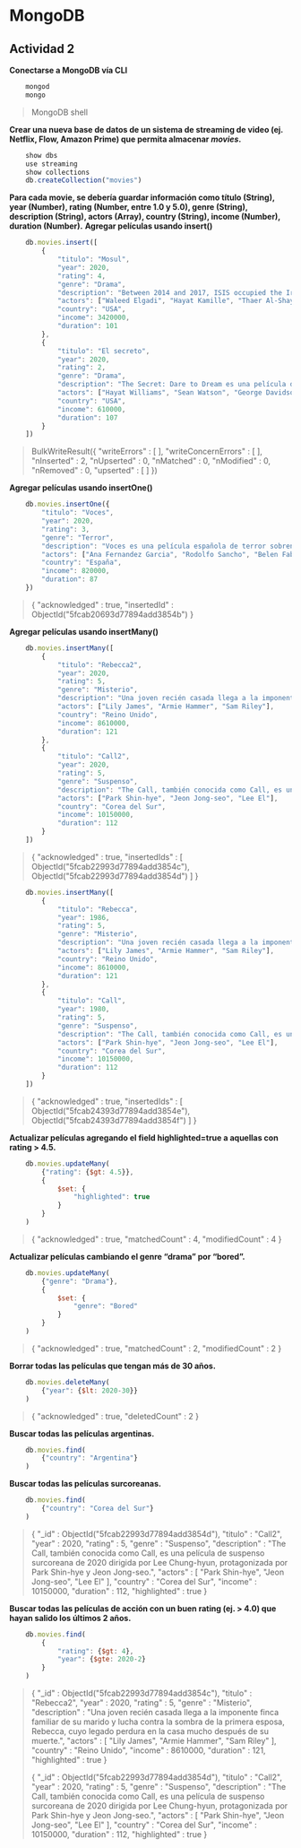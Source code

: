 # MongoDB
## Actividad 2
**Conectarse a MongoDB vía CLI**
```js
	mongod
	mongo
```
> MongoDB shell
>
**Crear una nueva base de datos de un sistema de streaming de video (ej. Netflix, Flow, Amazon Prime) que permita almacenar *movies*.**
```js
	show dbs
	use streaming
    show collections
	db.createCollection("movies")
```
**Para cada movie, se debería guardar información como título (String), year (Number), rating (Number, entre 1.0 y 5.0), genre (String), description (String), actors (Array<String>), country (String), income (Number), duration (Number).**
**Agregar películas usando insert()**
```js
	db.movies.insert([
        {
            "titulo": "Mosul",
            "year": 2020,
            "rating": 4,
            "genre": "Drama",
            "description": "Between 2014 and 2017, ISIS occupied the Iraqi city of Mosul.",
            "actors": ["Waleed Elgadi", "Hayat Kamille", "Thaer Al-Shayei"],
            "country": "USA",
            "income": 3420000,
            "duration": 101
        },
        {
            "titulo": "El secreto",
            "year": 2020,
            "rating": 2,
            "genre": "Drama",
            "description": "The Secret: Dare to Dream es una película de drama estadounidense de 2020 basada en el libro de autoayuda de 2006 The Secret de Rhonda Byrne.",
            "actors": ["Hayat Williams", "Sean Watson", "George Davidson"],
            "country": "USA",
            "income": 610000,
            "duration": 107
        }
    ])
```
> BulkWriteResult({
        "writeErrors" : [ ],
        "writeConcernErrors" : [ ],
        "nInserted" : 2,
        "nUpserted" : 0,
        "nMatched" : 0,
        "nModified" : 0,
        "nRemoved" : 0,
        "upserted" : [ ]
})
>
**Agregar películas usando insertOne()**
```js
	db.movies.insertOne({
        "titulo": "Voces",
        "year": 2020,
        "rating": 3,
        "genre": "Terror",
        "description": "Voces es una película española de terror sobrenatural de 2020 dirigida por Ángel Gómez Hernández, siendo este su primer largometraje.",
        "actors": ["Ana Fernandez Garcia", "Rodolfo Sancho", "Belen Fabra"],
        "country": "España",
        "income": 820000,
        "duration": 87
    })
```
> {
        "acknowledged" : true,
        "insertedId" : ObjectId("5fcab20693d77894add3854b")
}
>
**Agregar películas usando insertMany()**
```js
	db.movies.insertMany([
        {
            "titulo": "Rebecca2",
            "year": 2020,
            "rating": 5,
            "genre": "Misterio",
            "description": "Una joven recién casada llega a la imponente finca familiar de su marido y lucha contra la sombra de la primera esposa, Rebecca, cuyo legado perdura en la casa mucho después de su muerte.",
            "actors": ["Lily James", "Armie Hammer", "Sam Riley"],
            "country": "Reino Unido",
            "income": 8610000,
            "duration": 121
        },
        {
            "titulo": "Call2",
            "year": 2020,
            "rating": 5,
            "genre": "Suspenso",
            "description": "The Call, también conocida como Call, es una película de suspenso surcoreana de 2020 dirigida por Lee Chung-hyun, protagonizada por Park Shin-hye y Jeon Jong-seo.",
            "actors": ["Park Shin-hye", "Jeon Jong-seo", "Lee El"],
            "country": "Corea del Sur",
            "income": 10150000,
            "duration": 112
        }
    ])
```
> {
        "acknowledged" : true,
        "insertedIds" : [
                ObjectId("5fcab22993d77894add3854c"),
                ObjectId("5fcab22993d77894add3854d")
        ]
}
>
```js
	db.movies.insertMany([
        {
            "titulo": "Rebecca",
            "year": 1986,
            "rating": 5,
            "genre": "Misterio",
            "description": "Una joven recién casada llega a la imponente finca familiar de su marido y lucha contra la sombra de la primera esposa, Rebecca, cuyo legado perdura en la casa mucho después de su muerte.",
            "actors": ["Lily James", "Armie Hammer", "Sam Riley"],
            "country": "Reino Unido",
            "income": 8610000,
            "duration": 121
        },
        {
            "titulo": "Call",
            "year": 1980,
            "rating": 5,
            "genre": "Suspenso",
            "description": "The Call, también conocida como Call, es una película de suspenso surcoreana de 2020 dirigida por Lee Chung-hyun, protagonizada por Park Shin-hye y Jeon Jong-seo.",
            "actors": ["Park Shin-hye", "Jeon Jong-seo", "Lee El"],
            "country": "Corea del Sur",
            "income": 10150000,
            "duration": 112
        }
    ])
```
> {
        "acknowledged" : true,
        "insertedIds" : [
                ObjectId("5fcab24393d77894add3854e"),
                ObjectId("5fcab24393d77894add3854f")
        ]
}
>
**Actualizar películas agregando el field highlighted=true a aquellas con rating > 4.5.**
```js
    db.movies.updateMany(
        {"rating": {$gt: 4.5}},
        {
            $set: {
                "highlighted": true
            }
        }
    )
```
> { "acknowledged" : true, "matchedCount" : 4, "modifiedCount" : 4 }
>
**Actualizar películas cambiando el genre “drama” por “bored”.**
```js
    db.movies.updateMany(
        {"genre": "Drama"},
        {
            $set: {
                "genre": "Bored"
            }
        }
    )
```
> { "acknowledged" : true, "matchedCount" : 2, "modifiedCount" : 2 }
>
**Borrar todas las películas que tengan más de 30 años.**
```js
    db.movies.deleteMany(
        {"year": {$lt: 2020-30}}
    )
```
> { "acknowledged" : true, "deletedCount" : 2 }
>
**Buscar todas las películas argentinas.**
```js
    db.movies.find(
        {"country": "Argentina"}
    )
```
> 
>
**Buscar todas las películas surcoreanas.**
```js
    db.movies.find(
        {"country": "Corea del Sur"}
    )
```
> { "_id" : ObjectId("5fcab22993d77894add3854d"), "titulo" : "Call2", "year" : 2020, "rating" : 5, "genre" : "Suspenso", "description" : "The Call, también conocida como Call, es una película de suspenso surcoreana de 2020 dirigida por Lee Chung-hyun, protagonizada por Park Shin-hye y Jeon Jong-seo.", "actors" : [ "Park Shin-hye", "Jeon Jong-seo", "Lee El" ], "country" : "Corea del Sur", "income" : 10150000, "duration" : 112, "highlighted" : true }
>
**Buscar todas las películas de acción con un buen rating (ej. > 4.0) que hayan salido los últimos 2 años.**
```js
    db.movies.find(
        {
            "rating": {$gt: 4},
            "year": {$gte: 2020-2}
        }
    )
```
> { "_id" : ObjectId("5fcab22993d77894add3854c"), "titulo" : "Rebecca2", "year" : 2020, "rating" : 5, "genre" : "Misterio", "description" : "Una joven recién casada llega a la imponente finca familiar de su marido y lucha contra la sombra de la primera esposa, Rebecca, cuyo legado perdura en la casa mucho después de su muerte.", "actors" : [ "Lily James", "Armie Hammer", "Sam Riley" ], "country" : "Reino Unido", "income" : 8610000, "duration" : 121, "highlighted" : true }
>
> { "_id" : ObjectId("5fcab22993d77894add3854d"), "titulo" : "Call2", "year" : 2020, "rating" : 5, "genre" : "Suspenso", "description" : "The Call, también conocida como Call, es una película de suspenso surcoreana de 2020 dirigida por Lee Chung-hyun, protagonizada por Park Shin-hye y Jeon Jong-seo.", "actors" : [ "Park Shin-hye", "Jeon Jong-seo", "Lee El" ], "country" : "Corea del Sur", "income" : 10150000, "duration" : 112, "highlighted" : true }
>